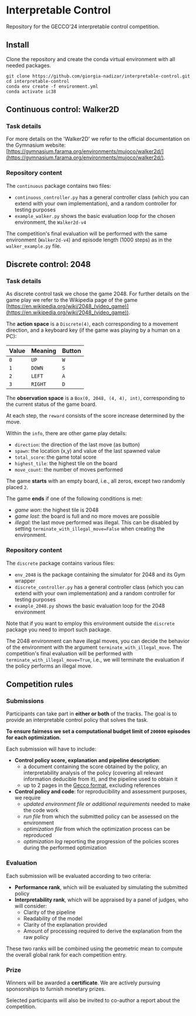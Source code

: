# Interpretable Control

Repository for the GECCO'24 interpretable control competition.

## Install

Clone the repository and create the conda virtual environment with all needed packages.

```shell
git clone https://github.com/giorgia-nadizar/interpretable-control.git
cd interpretable-control
conda env create -f environment.yml
conda activate ic38
```

## Continuous control: Walker2D

### Task details

For more details on the 'Walker2D' we refer to the official documentation on the Gymnasium website:
[https://gymnasium.farama.org/environments/mujoco/walker2d/](https://gymnasium.farama.org/environments/mujoco/walker2d/).

### Repository content

The `continuous` package contains two files:

- `continuous_controller.py` has a general controller class (which you can extend with your own implementation),
  and a random controller for testing purposes
- `example_walker.py` shows the basic evaluation loop for the chosen environment, the `Walker2d-v4`

The competition's final evaluation will be performed with the same environment (`Walker2d-v4`) and episode length
(1000 steps) as in the `walker_example.py` file.

## Discrete control: 2048

### Task details

As discrete control task we chose the game 2048.
For further details on the game play we refer to the Wikipedia page of the game
[https://en.wikipedia.org/wiki/2048_(video_game)](https://en.wikipedia.org/wiki/2048_(video_game)).

The **action space** is a `Discrete(4)`, each corresponding to a movement direction, and a keyboard key (if the game
was playing by a human on a PC):

| Value | Meaning | Button |
|-------|---------|--------|
| `0`   | `UP`    | `W`    |
| `1`   | `DOWN`  | `S`    |
| `2`   | `LEFT`  | `A`    |
| `3`   | `RIGHT` | `D`    |

The **observation space** is a `Box(0, 2048, (4, 4), int)`, corresponding to the current status of the game board.

At each step, the `reward` consists of the score increase determined by the move.

Within the `info`, there are other game play details:

- `direction`: the direction of the last move (as button)
- `spawn`: the location (x,y) and value of the last spawned value
- `total_score`: the game total score
- `highest_tile`: the highest tile on the board
- `move_count`: the number of moves performed

The game **starts** with an empty board, i.e., all zeros, except two randomly placed `2`.

The game **ends** if one of the following conditions is met:

- _game won_: the highest tile is 2048
- _game lost_: the board is full and no more moves are possible
- _illegal_: the last move performed was illegal. This can be disabled by setting `terminate_with_illegal_move=False`
  when creating the environment.

### Repository content

The `discrete` package contains various files:

- `env_2048` is the package containing the simulator for 2048 and its Gym wrapper
- `discrete_controller.py` has a general controller class (which you can extend with your own implementation) and a
  random controller for testing purposes
- `example_2048.py` shows the basic evaluation loop for the 2048 environment

Note that if you want to employ this environment outside the `discrete` package you need to import such package.

The 2048 environment can have illegal moves, you can decide the behavior of the environment with the argument
`terminate_with_illegal_move`.
The competition's final evaluation will be performed with `terminate_with_illegal_move=True`, i.e., we will terminate
the evaluation if the policy performs an illegal move.

## Competition rules

### Submissions

Participants can take part in **either or both** of the tracks.
The goal is to provide an interpretable control policy that solves the task.

**To ensure fairness we set a computational budget limit of `200000` episodes for each optimization.**

Each submission will have to include:

- **Control policy score, explanation and pipeline description**:
    - a document containing the score obtained by the policy, an interpretability analysis of the policy (covering all
      relevant information deducible from it), and the pipeline used to obtain it
    - up to 2 pages in the [Gecco format](https://gecco-2024.sigevo.org/Call-for-Papers), excluding references
- **Control policy and code**: for reproducibility and assessment purposes, we require
    - _updated environment file_ or _additional requirements_ needed to make the code work
    - _run file_ from which the submitted policy can be assessed on the environment
    - _optimization file_ from which the optimization process can be reproduced
    - _optimization log_ reporting the progression of the policies scores during the performed optimization

### Evaluation  

Each submission will be evaluated according to two criteria:

- **Performance rank**, which will be evaluated by simulating the submitted policy
- **Interpretability rank**, which will be appraised by a panel of judges, who will consider:
    - Clarity of the pipeline
    - Readability of the model
    - Clarity of the explanation provided
    - Amount of processing required to derive the explanation from the raw policy

These two ranks will be combined using the geometric mean to compute the overall global rank for each competition entry.

### Prize

Winners will be awarded a **certificate**.
We are actively pursuing sponsorships to furnish monetary prizes.

Selected participants will also be invited to co-author a report about the competition.